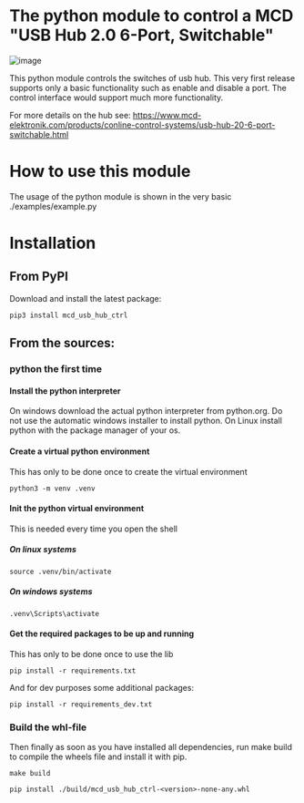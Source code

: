 # The python module to control a MCD "USB Hub 2.0 6-Port, Switchable"


![image](doc/hub.png)



This python module controls the switches of usb hub. This very first release supports only a basic functionality such as enable and disable a port. The control interface would support much more functionality.

For more details on the hub see:
https://www.mcd-elektronik.com/products/conline-control-systems/usb-hub-20-6-port-switchable.html


# How to use this module
The usage of the python module is shown in the very basic ./examples/example.py

# Installation

## From PyPI
Download and install the latest package:

```pip3 install mcd_usb_hub_ctrl```


## From the sources:

### python the first time

#### Install the python interpreter
On windows download the actual python interpreter from python.org. Do not use the automatic windows installer to install python. On Linux install python with the package manager of your os.

#### Create a virtual python environment
This has only to be done once to create the virtual environment

```python3 -m venv .venv```

#### Init the python virtual environment
This is needed every time you open the shell

##### On linux systems

```source .venv/bin/activate```

##### On windows systems

```.venv\Scripts\activate```


#### Get the required packages to be up and running
This has only to be done once to use the lib

```pip install -r requirements.txt```

And for dev purposes some additional packages:

```pip install -r requirements_dev.txt```



### Build the whl-file
Then finally as soon as you have installed all dependencies, run make build to compile the wheels file and install it with pip.

```make build```

```pip install ./build/mcd_usb_hub_ctrl-<version>-none-any.whl```





